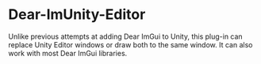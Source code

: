 # Dear-ImUnity-Editor
Unlike previous attempts at adding Dear ImGui to Unity, this plug-in can replace Unity Editor windows or draw both to the same window. It can also work with most Dear ImGui libraries. 
